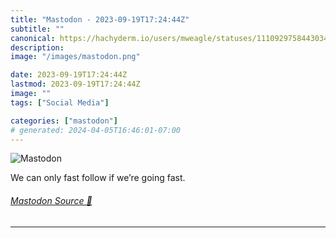 ```yaml
---
title: "Mastodon - 2023-09-19T17:24:44Z"
subtitle: ""
canonical: https://hachyderm.io/users/mweagle/statuses/111092975844303432
description:
image: "/images/mastodon.png"

date: 2023-09-19T17:24:44Z
lastmod: 2023-09-19T17:24:44Z
image: ""
tags: ["Social Media"]

categories: ["mastodon"]
# generated: 2024-04-05T16:46:01-07:00
---
```

![Mastodon](/images/mastodon.png)

<p>We can only fast follow if we’re going fast.</p>


###### [Mastodon Source 🐘](https://hachyderm.io/@mweagle/111092975844303432)

___
